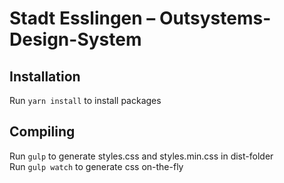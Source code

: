 # Stadt Esslingen – Outsystems-Design-System

## Installation
Run `yarn install` to install packages  

## Compiling
Run `gulp` to generate styles.css and styles.min.css in dist-folder  
Run `gulp watch` to generate css on-the-fly